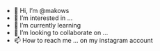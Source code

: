 - 👋 Hi, I’m @makows
- 👀 I’m interested in ...
- 🌱 I’m currently learning 
- 💞️ I’m looking to collaborate on ... 
- 📫 How to reach me ... on my instagram account

<!---
makows/makows is a ✨ special ✨ repository because its `README.md` (this file) appears on your GitHub profile.
You can click the Preview link to take a look at your changes.
--->
